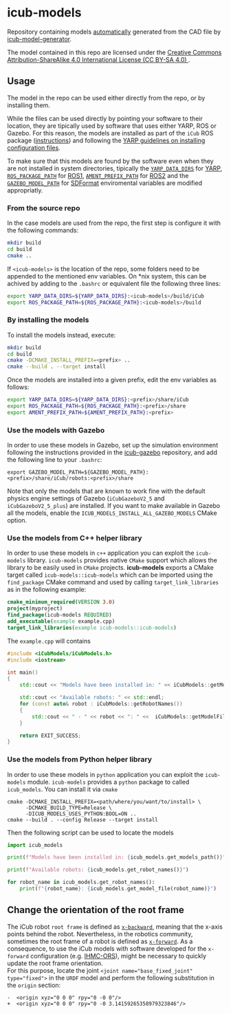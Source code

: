 # icub-models

Repository containing models [automatically](https://github.com/robotology-playground/icub-model-generator/blob/master/.travis.yml#L76) generated from the CAD file by [icub-model-generator](https://github.com/robotology-playground/icub-model-generator).

The model contained in this repo are licensed under the [Creative Commons Attribution-ShareAlike 4.0 International License (CC BY-SA 4.0) ](https://creativecommons.org/licenses/by-sa/4.0/).

## Usage

The model in the repo can be used either directly from the repo, or by installing them.

While the files can be used directly by pointing your software to their location, they are
tipically used by software that uses either YARP, ROS or Gazebo. For this reason, the models
are installed as part of the `iCub` ROS package ([instructions](https://github.com/gerkey/ros1_external_use#installing-for-use-by-tools-like-roslaunch)) and following the [YARP guidelines on installing configuration files](http://www.yarp.it/yarp_data_dirs.html).

To make sure that this models are found by the software even when they are not installed in
system directories, tipically the [`YARP_DATA_DIRS`](http://www.yarp.it/yarp_data_dirs.html) for [YARP](https://github.com/robotology/yarp), 
[`ROS_PACKAGE_PATH`](http://wiki.ros.org/ROS/EnvironmentVariables#ROS_PACKAGE_PATH) for [ROS1](https://www.ros.org/), [`AMENT_PREFIX_PATH`](http://design.ros2.org/articles/ament.html) for [ROS2](https://index.ros.org/doc/ros2/) and the [`GAZEBO_MODEL_PATH`](http://gazebosim.org/tutorials?tut=components#EnvironmentVariables) for [SDFormat](http://sdformat.org/) enviromental variables are modified appropriatly.


### From the source repo

In the case models are used from the repo, the first step is configure it with the following commands:

```sh
mkdir build
cd build
cmake ..
```

If `<icub-models>` is the location of the repo, some folders need to be appended to the mentioned env variables. On *nix system, this can be achived by adding to the `.bashrc` or equivalent file the following three lines:

```sh
export YARP_DATA_DIRS=${YARP_DATA_DIRS}:<icub-models>/build/iCub
export ROS_PACKAGE_PATH=${ROS_PACKAGE_PATH}:<icub-models>/build
```

### By installing the models

To install the models instead, execute:

```sh
mkdir build
cd build
cmake -DCMAKE_INSTALL_PREFIX=<prefix> ..
cmake --build . --target install
```

Once the models are installed into a given prefix, edit the env variables as follows:

```sh
export YARP_DATA_DIRS=${YARP_DATA_DIRS}:<prefix>/share/iCub
export ROS_PACKAGE_PATH=${ROS_PACKAGE_PATH}:<prefix>/share
export AMENT_PREFIX_PATH=${AMENT_PREFIX_PATH}:<prefix>
```
### Use the models with Gazebo
In order to use these models in Gazebo, set up the simulation environment following the instructions provided in the [icub-gazebo](https://github.com/robotology/icub-gazebo) repository, and add the following line to your ``.bashrc``:
```
export GAZEBO_MODEL_PATH=${GAZEBO_MODEL_PATH}:<prefix>/share/iCub/robots:<prefix>/share
```
Note that only the models that are known to work fine with the default physics engine settings of Gazebo (`iCubGazeboV2_5` and `iCubGazeboV2_5_plus`)
are installed. If you want to make available in Gazebo all the models, enable the `ICUB_MODELS_INSTALL_ALL_GAZEBO_MODELS` CMake option.

### Use the models from C++ helper library
In order to use these models in `c++` application you can exploit the `icub-models` library.
`icub-models` provides native `CMake` support which allows the library to be easily used in `CMake` projects.
**icub-models** exports a CMake target called `icub-models::icub-models` which can be imported using the `find_package` CMake command and used by calling `target_link_libraries` as in the following example:
```cmake
cmake_minimum_required(VERSION 3.0)
project(myproject)
find_package(icub-models REQUIRED)
add_executable(example example.cpp)
target_link_libraries(example icub-models::icub-models)
```

The `example.cpp` will contains
```cpp
#include <iCubModels/iCubModels.h>
#include <iostream>

int main()
{
    std::cout << "Models have been installed in: " << iCubModels::getModelsPath() << std::endl;

    std::cout << "Available robots: " << std::endl;
    for (const auto& robot : iCubModels::getRobotNames())
    {
        std::cout << " - " << robot << ": " <<  iCubModels::getModelFile(robot) << std::endl;
    }

    return EXIT_SUCCESS;
}
```

### Use the models from Python helper library
In order to use these models in `python` application you can exploit the `icub-models` module.
`icub-models` provides a `python` package to called `icub_models`. You can install it via `cmake`
```
cmake -DCMAKE_INSTALL_PREFIX=<path/where/you/want/to/install> \
      -DCMAKE_BUILD_TYPE=Release \
      -DICUB_MODELS_USES_PYTHON:BOOL=ON ..
cmake --build . --config Release --target install
```

Then the following script can be used to locate the models
```python
import icub_models

print(f"Models have been installed in: {icub_models.get_models_path()}")

print(f"Available robots: {icub_models.get_robot_names()}")

for robot_name in icub_models.get_robot_names():
    print(f"{robot_name}: {icub_models.get_model_file(robot_name)}")
```

## Change the orientation of the root frame
The iCub robot `root frame` is defined as [`x-backward`][1], meaning that the x-axis points behind the robot. Nevertheless, in the robotics community, sometimes the root frame of a robot is defined as [`x-forward`][2]. As a consequence, to use the iCub models with software developed for the `x-forward` configuration (e.g. [IHMC-ORS][3]), might be necessary to quickly update the root frame orientation.  
For this purpose, locate the joint `<joint name="base_fixed_joint" type="fixed">` in the `URDF` model and perform the following substitution in the `origin` section:

```
-  <origin xyz="0 0 0" rpy="0 -0 0"/>
+  <origin xyz="0 0 0" rpy="0 -0 3.14159265358979323846"/>
```

[1]:http://wiki.icub.org/wiki/ICubForwardKinematics
[2]:http://www.ros.org/reps/rep-0103.html#axis-orientation
[3]:https://github.com/ihmcrobotics/ihmc-open-robotics-software
